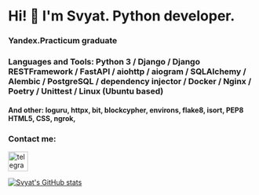 # Hi! 👋 I'm Svyat. Python developer.

### Yandex.Practicum graduate

### Languages and Tools: Python 3 / Django / Django RESTFramework / FastAPI / aiohttp / aiogram / SQLAlchemy / Alembic / PostgreSQL / dependency injector / Docker / Nginx / Poetry / Unittest / Linux (Ubuntu based)

#### And other: loguru, httpx, bit, blockcypher, environs, flake8, isort, PEP8 HTML5, CSS, ngrok,

### Contact me:
[<img src='https://cdn.jsdelivr.net/npm/simple-icons@3.0.1/icons/telegram.svg' alt='telegram' height='40'>](https://t.me/Slava_tar)

[![Svyat's GitHub stats](https://github-readme-stats.vercel.app/api?username=evencatt)](https://github.com/evencatt/github-readme-stats)
